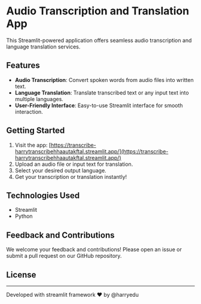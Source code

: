 
# Audio Transcription and Translation App

This Streamlit-powered application offers seamless audio transcription and language translation services.

## Features

- **Audio Transcription**: Convert spoken words from audio files into written text.
- **Language Translation**: Translate transcribed text or any input text into multiple languages.
- **User-Friendly Interface**: Easy-to-use Streamlit interface for smooth interaction.

## Getting Started

1. Visit the app: [https://transcribe-harrytranscribehhaautakftal.streamlit.app/](https://transcribe-harrytranscribehhaautakftal.streamlit.app/)
2. Upload an audio file or input text for translation.
3. Select your desired output language.
4. Get your transcription or translation instantly!

## Technologies Used

- Streamlit
- Python


## Feedback and Contributions

We welcome your feedback and contributions! Please open an issue or submit a pull request on our GitHub repository.

## License



---

Developed with streamlit framework ❤️ by @harryedu
